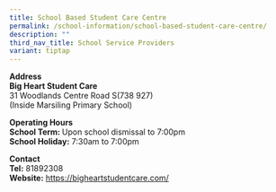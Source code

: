 ```yaml
---
title: School Based Student Care Centre
permalink: /school-information/school-based-student-care-centre/
description: ""
third_nav_title: School Service Providers
variant: tiptap
---
```

<p><strong>Address</strong> 
<br><strong>Big Heart Student Care</strong> 
<br>31 Woodlands Centre Road S(738 927)
<br>(Inside Marsiling Primary School)</p>
<p><strong>Operating Hours</strong>
<br><strong>School Term: </strong>Upon school dismissal to 7:00pm
<br><strong>School Holiday:</strong> 7:30am to 7:00pm</p>
<p><strong>Contact </strong>
<br><strong>Tel:</strong> 81892308
<br><strong>Website:</strong>  <a href="https://bigheartstudentcare.com/" rel="noopener noreferrer nofollow" target="_blank">https://bigheartstudentcare.com/</a>
</p>